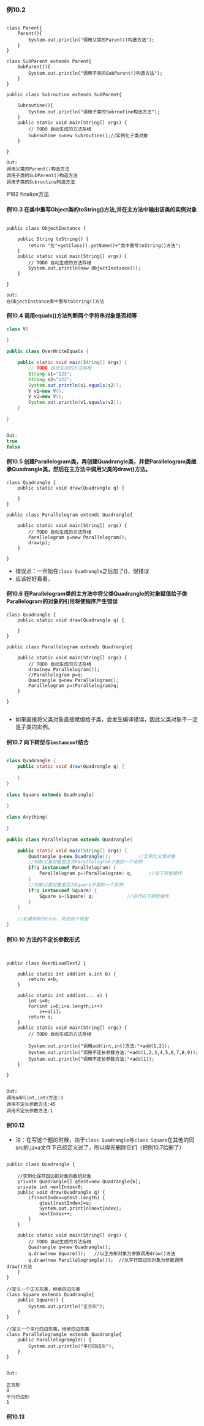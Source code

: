### 例10.2
```

class Parent{
	Parent(){
		System.out.println("调用父类的Parent()构造方法");
	}
}

class SubParent extends Parent{
	SubParent(){
		System.out.println("调用子类的SubParent()构造方法");
	}
}

public class Subroutine extends SubParent{

	Subroutine(){
		System.out.println("调用子类的Subroutine构造方法");
	}
	public static void main(String[] args) {
		// TODO 自动生成的方法存根
		Subroutine s=new Subroutine();//实例化子类对象
	}

}

Out:
调用父类的Parent()构造方法
调用子类的SubParent()构造方法
调用子类的Subroutine构造方法

```

P182 finalize方法

#### 例10.3 在类中重写Object类的toString()方法,并在主方法中输出该类的实例对象
```

public class ObjectInstance {

	public String toString() {
		return "在"+getClass().getName()+"类中重写toString()方法";
	}
	public static void main(String[] args) {
		// TODO 自动生成的方法存根
		System.out.println(new ObjectInstance());
	}

}

out:
在ObjectInstance类中重写toString()方法
```

#### 例10.4 调用equals()方法判断两个字符串对象是否相等

```java
class V{
	
}

public class OverWriteEquals {

	public static void main(String[] args) {
		// TODO 自动生成的方法存根
		String s1="123";
		String s2="123";
		System.out.println(s1.equals(s2));
		V v1=new V();
		V v2=new V();
		System.out.println(v1.equals(v2));
	}

}


Out:
true
false

```

#### 例10.5 创建Parallelogram类，再创建Quadrangle类，并使Parallelogram类继承Quadrangle类，然后在主方法中调用父类的draw()方法。

```
class Quadrangle {
	public static void draw(Quadrangle q) {
		
	}
}

public class Parallelogram extends Quadrangle{

	public static void main(String[] args) {
		// TODO 自动生成的方法存根
		Parallelogram p=new Parallelogram();
		draw(p);
	}

}
```

* 错误点：一开始在```class Quadrangle```之后加了()，很错误
* 应该好好看看， 

#### 例10.6 在Parallelogram类的主方法中将父类Quadrangle的对象赋值给子类Parallelogram的对象的引用将使程序产生错误

```
class Quadrangle {
	public static void draw(Quadrangle q) {
		
	}
}

public class Parallelogram extends Quadrangle{

	public static void main(String[] args) {
		// TODO 自动生成的方法存根
		draw(new Parallelogram());
		//Parallelogram p=q;
		Quadrangle q=new Parallelogram();
		Parallelogram p=(Parallelogram)q;
	}

}


```

* 如果直接将父类对象直接赋值给子类，会发生编译错误，因此父类对象不一定是子类的实例。


#### 例10.7 向下转型与```instanceof```结合

```java

class Quadrangle {
	public static void draw(Quadrangle q) {
		
	}
}

class Square extends Quadrangle{
	
}

class Anything{
	
}

public class Parallelogram extends Quadrangle{

	public static void main(String[] args) {
		Quadrangle q=new Quadrangle();			//实例化父类对象
		//判断父类对象是否为Parallelogram子类的一个实例
		if(q instanceof Parallelogram) {
			Parallelogram p=(Parallelogram) q;		//向下转型操作
		}
		//判断父类对象是否为Square子类的一个实例
		if(q instanceof Square) {
			Square s=(Square) q;			//进行向下转型操作
		}
	}
	
	//如果判断为true，将会向下转型
}

```

#### 例10.10 方法的不定长参数形式

```


public class OverKLoadTest2 {

	public static int add(int a,int b) {
		return a+b;
	}
	
	public static int add(int... a) {
		int s=0;
		for(int i=0;i<a.length;i++)
			s+=a[i];
		return s;
	}
	public static void main(String[] args) {
		// TODO 自动生成的方法存根

		System.out.println("调用add(int,int)方法:"+add(1,2));
		System.out.println("调用不定长参数方法:"+add(1,2,3,4,5,6,7,8,9));
		System.out.println("调用不定长参数方法:"+add(1));
	}

}


Out:
调用add(int,int)方法:3
调用不定长参数方法:45
调用不定长参数方法:1

```


#### 例10.12 
* 注：在写这个题的时候，由于```class Quadrangle```与```class Square```在其他的同src的.java文件下已经定义过了，所以得先删除它们（把例10.7给删了）
```

public class Quadrangle {

	//实例化保存四边形对象的数组对象
	private Quadrangle[] qtest=new Quadrangle[6];
	private int nextIndex=0;
	public void draw(Quadrangle q) {
		if(nextIndex<qtest.length) {
			qtest[nextIndex]=q;
			System.out.println(nextIndex);
			nextIndex++;
		}
	}
	
	public static void main(String[] args) {
		// TODO 自动生成的方法存根
		Quadrangle q=new Quadrangle();
		q.draw(new Square());   //以正方形对象为参数调用draw()方法
		q.draw(new Parallelogramgle());  //以平行四边形对象为参数调用draw()方法
	}
}

//定义一个正方形类，继承四边形类
class Square extends Quadrangle{
	public Square() {
		System.out.println("正方形");
	}
}

//定义一个平行四边形类，继承四边形类
class Parallelogramgle extends Quadrangle{
	public Parallelogramgle() {
		System.out.println("平行四边形");
	}
}


Out:

正方形
0
平行四边形
1

```

#### 例10.13













